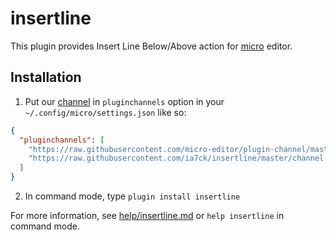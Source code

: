 # insertline

This plugin provides Insert Line Below/Above action for [micro](https://micro-editor.github.io/) editor.

## Installation

1. Put our [channel](https://raw.githubusercontent.com/ia7ck/insertline/master/channel.json) in `pluginchannels` option in your `~/.config/micro/settings.json` like so:

```json
{
  "pluginchannels": [
    "https://raw.githubusercontent.com/micro-editor/plugin-channel/master/channel.json",
    "https://raw.githubusercontent.com/ia7ck/insertline/master/channel.json"
  ]
}
```

2. In command mode, type `plugin install insertline`

For more information, see [help/insertline.md](/help/insertline.md) or `help insertline` in command mode.
